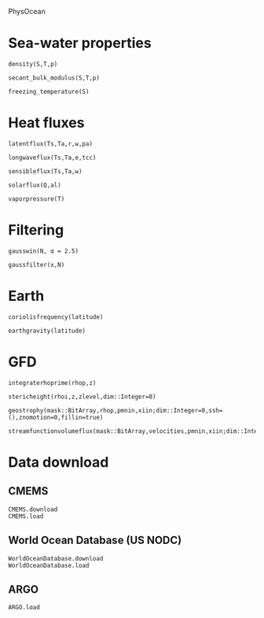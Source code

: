 
PhysOcean


# Sea-water properties


```@docs
density(S,T,p)
```

```@docs
secant_bulk_modulus(S,T,p)
```

```@docs
freezing_temperature(S)
```

# Heat fluxes

```@docs
latentflux(Ts,Ta,r,w,pa)
```

```@docs
longwaveflux(Ts,Ta,e,tcc)
```

```@docs
sensibleflux(Ts,Ta,w)
```

```@docs
solarflux(Q,al)
```

```@docs
vaporpressure(T)
```


# Filtering

```@docs
gausswin(N, α = 2.5)
```

```@docs
gaussfilter(x,N)
```

# Earth

```@docs
coriolisfrequency(latitude)
```

```@docs
earthgravity(latitude)
```

# GFD

```@docs
integraterhoprime(rhop,z)
```

```@docs
stericheight(rhoi,z,zlevel,dim::Integer=0)
```

```@docs
geostrophy(mask::BitArray,rhop,pmnin,xiin;dim::Integer=0,ssh=(),znomotion=0,fillin=true)
```

```@docs
streamfunctionvolumeflux(mask::BitArray,velocities,pmnin,xiin;dim::Integer=0)
```


# Data download

## CMEMS

```@docs
CMEMS.download
CMEMS.load
```

## World Ocean Database (US NODC)

```@docs
WorldOceanDatabase.download
WorldOceanDatabase.load
```

## ARGO

```@docs
ARGO.load
```
